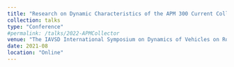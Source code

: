 ```yaml
---
title: "Research on Dynamic Characteristics of the APM 300 Current Collector"
collection: talks
type: "Conference"
#permalink: /talks/2022-APMCollector
venue: "The IAVSD International Symposium on Dynamics of Vehicles on Roads and Tracks"
date: 2021-08
location: "Online"
---
```


